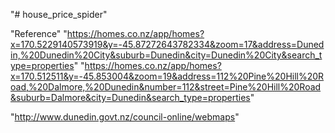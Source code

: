 "# house_price_spider" 

"Reference"
"https://homes.co.nz/app/homes?x=170.5229140573919&y=-45.87272643782334&zoom=17&address=Dunedin,%20Dunedin%20City&suburb=Dunedin&city=Dunedin%20City&search_type=properties"
"https://homes.co.nz/app/homes?x=170.512511&y=-45.853004&zoom=19&address=112%20Pine%20Hill%20Road,%20Dalmore,%20Dunedin&number=112&street=Pine%20Hill%20Road&suburb=Dalmore&city=Dunedin&search_type=properties"

"http://www.dunedin.govt.nz/council-online/webmaps"
